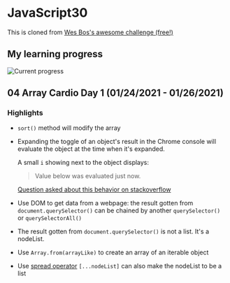 ﻿# JavaScript30

This is cloned from [Wes Bos's awesome challenge (free!)](https://github.com/wesbos/JavaScript30)

## My learning progress
![Current progress](https://progress-bar.dev/0/?title=completed)

## 04 Array Cardio Day 1 (01/24/2021 - 01/26/2021)
### **Highlights**

* `sort()` method will modify the array
* Expanding the toggle of an object's result in the Chrome console will evaluate the object at the time when it's expanded. 

    A small `i` showing next to the object displays:

    > Value below was evaluated just now.

    [Question asked about this behavior on stackoverflow](https://stackoverflow.com/questions/23429203/weird-behavior-with-objects-console-log)

* Use DOM to get data from a webpage: the result gotten from `document.querySelector()` can be chained by another `querySelector()` or `querySelectorAll()`

* The result gotten from `document.querySelector()` is not a list. It's a nodeList.

* Use `Array.from(arrayLike)` to create an array of an iterable object 

* Use [spread operator](https://dev.to/sagar/three-dots---in-javascript-26ci) `[...nodeList]` can also make the nodeList to be a list